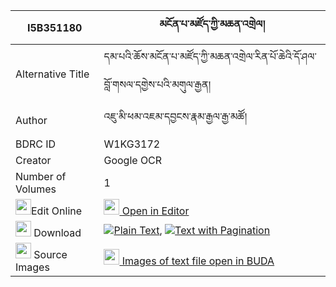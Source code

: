 |I5B351180|མངོན་པ་མཛོད་ཀྱི་མཆན་འགྲེལ། 
| --- | --- 
|Alternative Title |དམ་པའི་ཆོས་མངོན་པ་མཛོད་ཀྱི་མཆན་འགྲེལ་རིན་པོ་ཆེའི་དོ་ཤལ་བློ་གསལ་དགྱེས་པའི་མགུལ་རྒྱན།
|Author| འཇུ་མི་ཕམ་འཇམ་དབྱངས་རྣམ་རྒྱལ་རྒྱ་མཚོ།
|BDRC ID | W1KG3172
|Creator | Google OCR
|Number of Volumes| 1
|<img width="25" src="https://img.icons8.com/color/25/000000/edit-property.png">Edit Online| [<img width="25" src="https://avatars.githubusercontent.com/u/45091458?s=200&v=4"> Open in Editor](http://editor.openpecha.org/I5B351180)
|<img width="25" src="https://img.icons8.com/fluent/48/000000/download-2.png"/>  Download | [![](https://img.icons8.com/color/20/000000/txt.png)Plain Text](https://github.com/Openpecha/I5B351180/releases/download/v1/ngonpa_dzo_kyi_chendrel_plain_I5B351180.zip), [![](https://img.icons8.com/color/20/000000/txt.png)Text with Pagination](https://github.com/Openpecha/I5B351180/releases/download/v1/ngonpa_dzo_kyi_chendrel_pages_I5B351180.zip)
|<img width="25" src="https://img.icons8.com/plasticine/100/000000/pictures-folder.png"/>  Source Images | [<img width="25" src="https://library.bdrc.io/icons/BUDA-small.svg"> Images of text file open in BUDA](https://library.bdrc.io/show/bdr:W1KG3172)